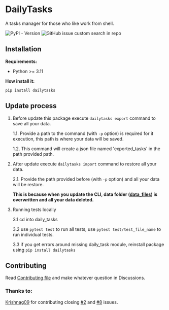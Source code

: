 # DailyTasks #
A tasks manager for those who like work from shell.

![PyPI - Version](https://img.shields.io/pypi/v/dailytasks?style=for-the-badge&label=Lastest%20version&color=008B8B&link=https%3A%2F%2Fpypi.org%2Fproject%2Fdailytasks%2F)
![GitHub issue custom search in repo](https://img.shields.io/github/issues-search/LuisanaMTDev/dailytasks?query=is%3Aopen&style=for-the-badge&label=Open%20issues&color=008B8B&link=https%3A%2F%2Fgithub.com%2FLuisanaMTDev%2Fdailytasks%2Fissues%3Fq%3Dis%253Aissue%2Bis%253Aopen)

## Installation ##
**Requirements:**
- Python >= 3.11

**How install it:**

`pip install dailytasks`

## Update process ##
1. Before update this package execute `dailytasks export` command to save all your data.

    1.1. Provide a path to the command (with `-p` option) is required for it execution, this path is where your data will be saved.

    1.2. This command will create a json file named 'exported_tasks' in the path provided path.

2. After update execute `dailytasks import` command to restore all your data.

    2.1. Provide the path provided before (with `-p` option) and all your data will be restore.

   **This is because when you update the CLI, data folder ([data_files](./daily_tasks/data_files/)) is overwritten and all your data deleted.**

3.  Running tests locally

    3.1 cd into daily_tasks

    3.2 use `pytest test` to run all tests, use `pytest test/test_file_name` to run individual tests.
   
    3.3 if you get errors around missing daily_task module, reinstall package using `pip install dailytasks`

## Contributing ##
Read [Contributing file](https://github.com/LuisanaMT2005/dailytasks/blob/main/CONTRIBUTING.md) and make whatever question in Discussions.

### Thanks to: ###
[Krishnag09](https://github.com/Krishnag09) for contributing closing [#2](https://github.com/LuisanaMTDev/dailytasks/issues/2) and [#8](https://github.com/LuisanaMTDev/dailytasks/issues/8) issues.
